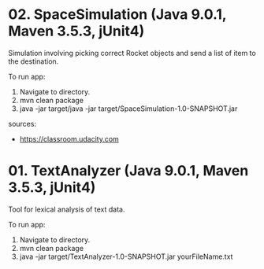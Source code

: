 # 02. SpaceSimulation (Java 9.0.1, Maven 3.5.3, jUnit4)

Simulation involving picking correct Rocket objects and send a list of item to the destination.

To run app:

1. Navigate to directory.
2. mvn clean package
3. java -jar target/java -jar target/SpaceSimulation-1.0-SNAPSHOT.jar

sources:
- https://classroom.udacity.com


# 01. TextAnalyzer (Java 9.0.1, Maven 3.5.3, jUnit4)

Tool for lexical analysis of text data.

To run app:

1. Navigate to directory.
2. mvn clean package
3. java -jar target/TextAnalyzer-1.0-SNAPSHOT.jar yourFileName.txt






